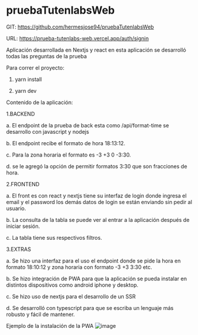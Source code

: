 # pruebaTutenlabsWeb

GIT: https://github.com/hermesjose94/pruebaTutenlabsWeb

URL: https://prueba-tutenlabs-web.vercel.app/auth/signin

Aplicación desarrollada en Nextjs y react en esta aplicación se desarrolló todas las preguntas de la prueba

Para correr el proyecto:

1. yarn install

2. yarn dev

Contenido de la aplicación:

1.BACKEND

   a. El endpoint de la prueba de back esta como /api/format-time se desarrollo con javascript y nodejs

   b. El endpoint recibe el formato de hora 18:13:12.

   c. Para la zona horaria el formato es -3 +3 0 -3:30.

   d. se le agregó la opción de permitir formatos 3:30 que son fracciones de hora.

2.FRONTEND

   a. El front es con react y nextjs tiene su interfaz de login donde ingresa el email y el password los demás datos de login se están enviando sin pedir al usuario.

   b. La consulta de la tabla se puede ver al entrar a la aplicación después de iniciar sesión.

   c. La tabla tiene sus respectivos filtros.

3.EXTRAS

   a. Se hizo una interfaz para el uso el endpoint donde se pide la hora en formato 18:10:12 y zona horaria con formato -3 +3 3:30 etc.

   b. Se hizo integración de PWA para que la aplicación se pueda instalar en distintos dispositivos como android iphone y desktop.

   c. Se hizo uso de nextjs para el desarrollo de un SSR
   
   d. Se desarrolló con typescript para que se escriba un lenguaje más robusto y fácil de mantener.

Ejemplo de la instalación de la PWA
![image](https://user-images.githubusercontent.com/6374407/124040902-d16f6f00-d9d3-11eb-9b9a-b512dccebadb.png)


   
